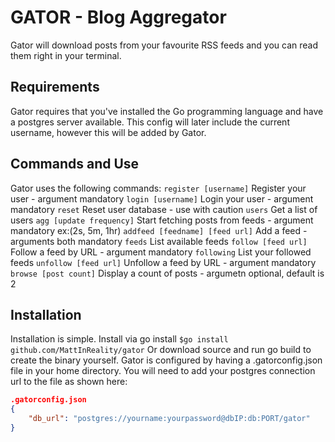 # GATOR - Blog Aggregator
Gator will download posts from your favourite RSS feeds and you can read them right in your terminal.
## Requirements
Gator requires that you've installed the Go programming language and have a postgres server available. 
This config will later include the current username, however this will be added by Gator.
## Commands and Use
Gator uses the following commands:
`register [username]` Register your user - argument mandatory
`login [username]` Login your user - argument mandatory
`reset` Reset user database - use with caution
`users` Get a list of users
`agg [update frequency]` Start fetching posts from feeds - argument mandatory ex:(2s, 5m, 1hr)
`addfeed [feedname] [feed url]` Add a feed - arguments both mandatory
`feeds` List available feeds
`follow [feed url]` Follow a feed by URL - argument mandatory
`following` List your followed feeds
`unfollow [feed url]` Unfollow a feed by URL - argument mandatory
`browse [post count]` Display a count of posts - argumetn optional, default is 2
## Installation
Installation is simple. Install via go install
`$go install github.com/MattInReality/gator`
Or download source and run go build to create the binary yourself.
Gator is configured by having a .gatorconfig.json file in your home directory. You will need to add your postgres connection url to the file as shown here:
```json
.gatorconfig.json
{
    "db_url": "postgres://yourname:yourpassword@dbIP:db:PORT/gator"
}
    
```

